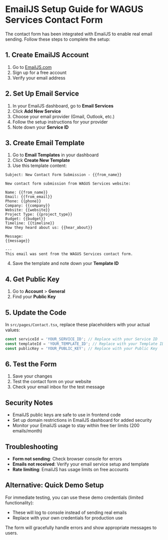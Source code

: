 # EmailJS Setup Guide for WAGUS Services Contact Form

The contact form has been integrated with EmailJS to enable real email sending. Follow these steps to complete the setup:

## 1. Create EmailJS Account

1. Go to [EmailJS.com](https://www.emailjs.com/)
2. Sign up for a free account
3. Verify your email address

## 2. Set Up Email Service

1. In your EmailJS dashboard, go to **Email Services**
2. Click **Add New Service**
3. Choose your email provider (Gmail, Outlook, etc.)
4. Follow the setup instructions for your provider
5. Note down your **Service ID**

## 3. Create Email Template

1. Go to **Email Templates** in your dashboard
2. Click **Create New Template**
3. Use this template content:

```
Subject: New Contact Form Submission - {{from_name}}

New contact form submission from WAGUS Services website:

Name: {{from_name}}
Email: {{from_email}}
Phone: {{phone}}
Company: {{company}}
Website: {{website}}
Project Type: {{project_type}}
Budget: {{budget}}
Timeline: {{timeline}}
How they heard about us: {{hear_about}}

Message:
{{message}}

---
This email was sent from the WAGUS Services contact form.
```

4. Save the template and note down your **Template ID**

## 4. Get Public Key

1. Go to **Account** > **General**
2. Find your **Public Key**

## 5. Update the Code

In `src/pages/Contact.tsx`, replace these placeholders with your actual values:

```typescript
const serviceId = 'YOUR_SERVICE_ID'; // Replace with your Service ID
const templateId = 'YOUR_TEMPLATE_ID'; // Replace with your Template ID  
const publicKey = 'YOUR_PUBLIC_KEY'; // Replace with your Public Key
```

## 6. Test the Form

1. Save your changes
2. Test the contact form on your website
3. Check your email inbox for the test message

## Security Notes

- EmailJS public keys are safe to use in frontend code
- Set up domain restrictions in EmailJS dashboard for added security
- Monitor your EmailJS usage to stay within free tier limits (200 emails/month)

## Troubleshooting

- **Form not sending**: Check browser console for errors
- **Emails not received**: Verify your email service setup and template
- **Rate limiting**: EmailJS has usage limits on free accounts

## Alternative: Quick Demo Setup

For immediate testing, you can use these demo credentials (limited functionality):
- These will log to console instead of sending real emails
- Replace with your own credentials for production use

The form will gracefully handle errors and show appropriate messages to users.